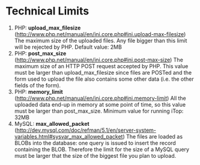 

# Technical Limits
1) PHP: **upload_max_filesize** (http://www.php.net/manual/en/ini.core.php#ini.upload-max-filesize) The maximum size of the uploaded files. Any file bigger than this limit will be rejected by PHP. Default value: 2MB
2) PHP: **post_max_size** (http://www.php.net/manual/en/ini.core.php#ini.post-max-size) The maximum size of an HTTP POST request accepted by PHP. This value must be larger than upload_max_filesize since files are POSTed and the form used to upload the file also contains some other data (i.e. the other fields of the form).
3) PHP: **memory_limit** (http://www.php.net/manual/en/ini.core.php#ini.memory-limit) All the uploaded data end-up in memory at some point of time, so this value must be larger than post_max_size. Minimum value for running iTop: 32MB
4) MySQL: **max_allowed_packet** (http://dev.mysql.com/doc/refman/5.1/en/server-system-variables.html#sysvar_max_allowed_packet) The files are loaded as BLOBs into the database: one query is issued to insert the record containing the BLOB. Therefore the limit for the size of a MySQL query must be larger that the size of the biggest file you plan to upload. 

 
